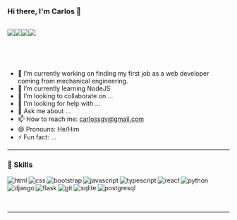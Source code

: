 ### Hi there, I'm Carlos 👋

<div style="display: flex">

[<img style="max-width: 100%;" src="https://img.shields.io/badge/Gmail-D14836?style=for-the-badge&logo=gmail&logoColor=white" />][gmail]

[<img style="padding-right: 0 !important;" src="https://img.shields.io/badge/LinkedIn-0077B5?style=for-the-badge&logo=linkedin&logoColor=white" />][linkedin]

[<img style="padding-right: 0 !important;" src="https://img.shields.io/badge/WhatsApp-25D366?style=for-the-badge&logo=whatsapp&logoColor=white" />][whatsapp]

[<img style="padding-right: 0 !important;" src="https://img.shields.io/badge/Telegram-2CA5E0?style=for-the-badge&logo=telegram&logoColor=white" />][telegram]

</div>

<br></br>

- 🔭 I’m currently working on finding my first job as a web developer coming from mechanical engineering.
- 🌱 I’m currently learning NodeJS
- 👯 I’m looking to collaborate on ...
- 🤔 I’m looking for help with ...
- 💬 Ask me about ...
- 📫 How to reach me: [carlossgv@gmail.com][email]
- 😄 Pronouns: He/Him
- ⚡ Fun fact: ...

---

### :rocket: Skills

<img alt="html" align="left" src="https://img.shields.io/badge/HTML5-E34F26?style=for-the-badge&logo=html5&logoColor=white" />

<img alt="css" align="left" src="https://img.shields.io/badge/CSS3-1572B6?style=for-the-badge&logo=css3&logoColor=white" />

<img alt="bootstrap" align="left" src="https://img.shields.io/badge/Bootstrap-563D7C?style=for-the-badge&logo=bootstrap&logoColor=white" />

<img alt="javascript" align="left" src="https://img.shields.io/badge/JavaScript-F7DF1E?style=for-the-badge&logo=javascript&logoColor=black" />

<img alt="typescript" align="left" src="https://img.shields.io/badge/TypeScript-007ACC?style=for-the-badge&logo=typescript&logoColor=white" />

<img alt="react" align="left" src="https://img.shields.io/badge/React-20232A?style=for-the-badge&logo=react&logoColor=61DAFB"/>

<img alt="python" align="left" src="https://img.shields.io/badge/Python-14354C?style=for-the-badge&logo=python&logoColor=white" />

<img alt="django" align="left" src="https://img.shields.io/badge/Django-092E20?style=for-the-badge&logo=django&logoColor=white"/>

<img alt="flask" align="left" src="https://img.shields.io/badge/Flask-000000?style=for-the-badge&logo=flask&logoColor=white" />

<img alt="git" align="left" src="https://img.shields.io/badge/Git-F05032?style=for-the-badge&logo=git&logoColor=white" />

<img alt="sqlite" align="left" src="https://img.shields.io/badge/SQLite-07405E?style=for-the-badge&logo=sqlite&logoColor=white"/>

<img alt="postgresql" align="left" src="https://img.shields.io/badge/PostgreSQL-316192?style=for-the-badge&logo=postgresql&logoColor=white" />

## <br></br>

---

[email]: mailto:carlossgv@gmail.com
[linkedin]: https://www.linkedin.com/in/carlossgv/
[gmail]: mailto:carlossgv@gmail.com
[whatsapp]: https://wa.link/99d94m
[telegram]: https://t.me/carlossgv
